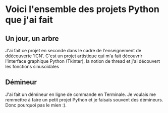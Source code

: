 <h1>Voici l'ensemble des projets Python que j'ai fait</h1>

<h2>Un jour, un arbre</h2>
J'ai fait ce projet en seconde dans le cadre de l'enseignement de ddécouverte 'ICN'. C'est un projet artistique qui m'a fait découvrir l'interface graphique Python (Tkinter), la notion de thread et j'ai découvert les fonctions sinusoïdales

<h2>Démineur</h2>
J'ai fait un démineur en ligne de commande en Terminale. Je voulais me remmettre à faire un petit projet Python et je faisais souvent des démineurs. Donc pourquoi pas le mien :).
